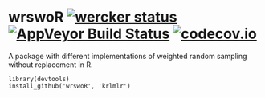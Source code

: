 wrswoR [![wercker status](https://app.wercker.com/status/0ac22bbb960f58cf3ba31c4bd175270c/s/master "wercker status")](https://app.wercker.com/project/bykey/0ac22bbb960f58cf3ba31c4bd175270c) [![AppVeyor Build Status](https://ci.appveyor.com/api/projects/status/github/krlmlr/wrswoR?branch=master)](https://ci.appveyor.com/project/krlmlr/wrswoR) [![codecov.io](https://codecov.io/github/krlmlr/wrswoR/coverage.svg?branch=master)](https://codecov.io/github/krlmlr/wrswoR?branch=master)
======

A package with different implementations of weighted random sampling without replacement in R.

```
library(devtools)
install_github('wrswoR', 'krlmlr')
```
